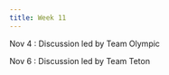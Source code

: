 ```yaml
---
title: Week 11
---
```


Nov 4
: Discussion led by Team Olympic

Nov 6
: Discussion led by Team Teton
